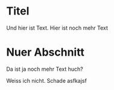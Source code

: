 # Titel

Und hier ist Text.
Hier ist noch mehr Text

# Nuer Abschnitt

Da ist ja noch mehr Text huch?

Weiss ich nicht. Schade asfkajsf